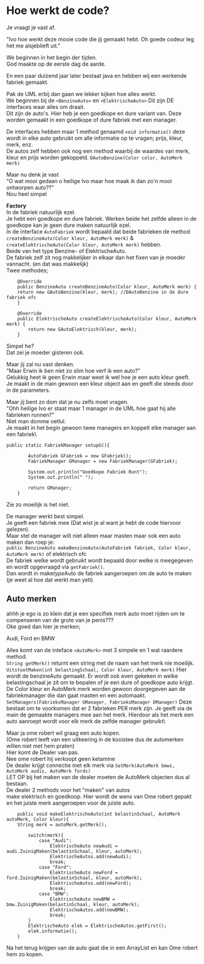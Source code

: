 
# Hoe werkt de code?
Je vraagt je vast af.

"Ivo hoe werkt deze mooie code die jij gemaakt hebt. Oh goede codeur leg het me alsjeblieft uit."

We beginnen in het begin der tijden.\
God maakte op de eerste dag de aarde.

En een paar duizend jaar later bestaat java en hebben wij een werkende fabriek gemaakt.

Pak de UML erbij dan gaan we lekker kijken hoe alles werkt.\
We beginnen bij de ``<BenzineAuto>`` en ``<ElektrischeAuto>`` Dit zijn DE interfaces waar alles om draait.\
Dit zijn de auto's. Hier heb je een goedkope en dure variant van. Deze worden gemaakt in een goedkope of dure fabriek met een manager.

De interfaces hebben maar 1 method genaamd `void informatie()` deze wordt in elke auto gebruikt om alle informatie op te vragen; prijs, kleur, merk, enz.\
De autos zelf hebben ook nog een method waarbij de waardes van merk, kleur en prijs worden gekoppeld. `DAutoBenzine(Color color, AutoMerk merk)`

Maar nu denk je vast\
"O wat mooi gedaan o heilige Ivo maar hoe maak ik dan zo'n mooi ontworpen auto??"\
Nou heel simpel

**Factory**\
In de fabriek natuurlijk ezel.\
Je hebt een goedkope en dure fabriek. Werken beide het zelfde alleen in de goedkope kan je geen dure maken natuurlijk ezel.\
In de interface `AutoFabriek` wordt bepaald dat beide fabrieken de method `createBenzineAuto(Color kleur, AutoMerk merk)` & `createElektrischeAuto(Color kleur, AutoMerk merk)` hebben.\
Beide van het type Benzine- of ElektrischeAuto.\
De fabriek zelf zit nog makkelijker in elkaar dan het fixen van je moeder vannacht. (en dat was makkelijk)\
Twee methodes;

```
    @Override
    public BenzineAuto createBenzineAuto(Color kleur, AutoMerk merk) {
    return new GAutoBenzine(kleur, merk); //DAutoBenzine in de dure fabriek ofc
    }

    @Override
    public ElektrischeAuto createElektrischeAuto(Color kleur, AutoMerk merk) {
        return new GAutoElektrisch(kleur, merk);
    }
```
Simpel he?\
Dat zei je moeder gisteren ook.

Maar jij zal nu vast denken.\
"Maar Erwin ik ben niet zo slim hoe verf ik een auto?"\
Gelukkig heet ik geen Erwin maar weet ik wel hoe je een auto kleur geeft.\
Je maakt in de main gewoon een kleur object aan en geeft die steeds door in de parameters.

Maar jij bent zo dom dat je nu zelfs moet vragen.\
"Ohh heilige Ivo er staat maar 1 manager in de UML hoe gaat hij alle fabrieken runnen?"\
Niet man domme oetlul.\
Je maakt in het begin gewoon twee managers en koppelt elke manager aan een fabriek\
```
public static FabriekManager setupG(){

        AutoFabriek GFabriek = new GFabriek();
        FabriekManager GManager = new FabriekManager(GFabriek);

        System.out.println("Goedkope Fabriek Runt");
        System.out.println(" ");

        return GManager;
    }
```

Zie zo moeilijk is het niet.

De manager werkt best simpel.\
Je geeft een fabriek mee (Dat wist je al want je hebt de code hiervoor gelezen).\
Maar stel de manager wilt niet alleen maar masten maar ook een auto maken dan roep je:\
`public BenzineAuto makeBenzineAuto(AutoFabriek fabriek, Color kleur, AutoMerk merk)` of elektrisch ofc\
De fabriek welke wordt gebruikt wordt bepaald door welke is meegegeven en wordt opgevraagd via `getFabriek()`.\
Dan wordt in make*type*Auto de fabriek aangeroepen om de auto te maken (je weet al hoe dat werkt man yeti)

## Auto merken
ahhh je ego is zo klein dat je een specifiek merk auto moet rijden om te compenseren van de grote van je penis???\
Oke goed dan hier je merken;

Audi, Ford en BMW

Alles komt van de inteface `<AutoMerk>` met 3 simpele en 1 wat raardere method.\
`String getMerk()` returnt een string met de naam van het merk nie moeilijk.\
`UitstootMaken(int belastingSchaal, Color kleur, AutoMerk merk)` Hier wordt de benzineAuto gemaakt. Er wordt ook even gekeken in welke belastingschaal je zit om te bepalen of je een dure of goedkope auto krijgt.
De Color kleur en AutoMerk merk worden gewoon doorgegeven aan de fabriekmanager die dan gaat masten en een automaakt.\
`SetManagers(FabrieksManager GManager, FabrieksManager DManager)` Deze bestaat om te voorkomen dat er 2 fabrieken PER merk zijn.
Je geeft via de main de gemaakte managers mee aan het merk. Hierdoor als het merk een auto aanroept wordt voor elk merk de zelfde manager gebruikt\

Maar ja ome robert wil graag een auto kopen.\
(Ome robert leeft van een uitkeering in de kooistee dus de automerken willen niet met hem praten)\
Hier komt de Dealer van pas.\
Nee ome robert hij verkoopt geen ketamine\
De dealer krijgt connectie met elk merk via `SetMerk(AutoMerk bmws, AutoMerk audis, AutoMerk fords)`\
LET OP bij het maken van de dealer moeten de AutoMerk objecten dus al bestaan.\
De dealer 2 methods voor het "maken" van autos\
make elektrisch en goedkoop. Hier wordt de wens van Ome robert gepakt en het juiste merk aangeroepen voor de juiste auto.
```
    public void makeElektrischeAuto(int belastinSchaal, AutoMerk autoMerk, Color kleur){
    String merk = autoMerk.getMerk();

        switch(merk){
            case "Audi":
                ElektrischeAuto newAudi = audi.ZuinigMaken(belastinSchaal, kleur, autoMerk);
                ElektrischeAutos.add(newAudi);
                break;
            case "Ford":
                ElektrischeAuto newFord = ford.ZuinigMaken(belastinSchaal, kleur, autoMerk);
                ElektrischeAutos.add(newFord);
                break;
            case "BMW":
                ElektrischeAuto newBMW = bmw.ZuinigMaken(belastinSchaal, kleur, autoMerk);
                ElektrischeAutos.add(newBMW);
                break;
        }
        ElektrischeAuto elek = ElektrischeAutos.getFirst();
        elek.informatie();
    }
```

Na het terug krijgen van de auto gaat die in een ArrayList en kan Ome robert hem zo kopen.
